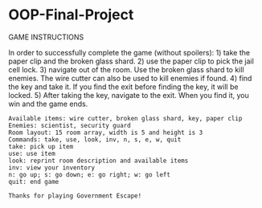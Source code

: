 # OOP-Final-Project

GAME INSTRUCTIONS
		
In order to successfully complete the game (without spoilers):
	1) take the paper clip and the broken glass shard.
	2) use the paper clip to pick the jail cell lock.
	3) navigate out of the room. Use the broken glass shard to kill enemies. The wire cutter can also be used to kill enemies if found.
	4) find the key and take it. If you find the exit before finding the key, it will be locked.
	5) After taking the key, navigate to the exit. When you find it, you win and the game ends.
		
	Available items: wire cutter, broken glass shard, key, paper clip
	Enemies: scientist, security guard
	Room layout: 15 room array, width is 5 and height is 3
	Commands: take, use, look, inv, n, s, e, w, quit
	take: pick up item
	use: use item
	look: reprint room description and available items
	inv: view your inventory
	n: go up; s: go down; e: go right; w: go left
	quit: end game

	Thanks for playing Government Escape!
